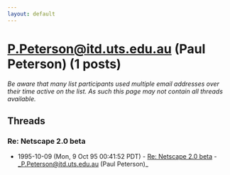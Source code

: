 ```yaml
---
layout: default
---
```


# P.Peterson@itd.uts.edu.au (Paul Peterson) (1 posts)

_Be aware that many list participants used multiple email addresses over their time active on the list. As such this page may not contain all threads available._

## Threads

### Re: Netscape 2.0 beta
+ 1995-10-09 (Mon, 9 Oct 95 00:41:52 PDT) - [Re: Netscape 2.0 beta](/archive/1995/10/9d63c9e35478d4aa93106b9f72218f5c16749b3b65805b82eb16d574ca0e5496) - _P.Peterson@itd.uts.edu.au (Paul Peterson)_

